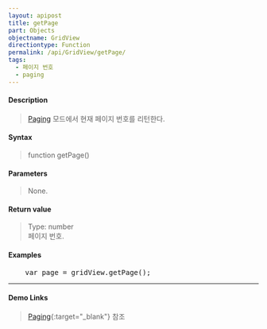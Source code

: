 ```yaml
---
layout: apipost
title: getPage
part: Objects
objectname: GridView
directiontype: Function
permalink: /api/GridView/getPage/
tags: 
  - 페이지 번호
  - paging
---
```



#### Description

> [Paging](/api/features/Paging/) 모드에서 현재 페이지 번호를 리턴한다.

#### Syntax

> function getPage()

#### Parameters

> None.

#### Return value

> Type: number  
> 페이지 번호.

#### Examples 

<pre class="prettyprint">
    var page = gridView.getPage();
</pre>

---

#### Demo Links

> [Paging](http://demo.realgrid.com/Demo/PagingRealtime){:target="_blank"} 참조